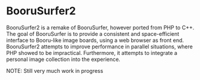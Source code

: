 BooruSurfer2
============

BooruSurfer2 is a remake of BooruSurfer, however ported from PHP to C++. The goal of BooruSurfer is to provide a consistent and space-efficient interface to Booru-like image boards, using a web browser as front end. BooruSurfer2 attempts to improve performance in parallel situations, where PHP showed to be impractical. Furthermore, it attempts to integrate a personal image collection into the experience.

NOTE: Still very much work in progress
